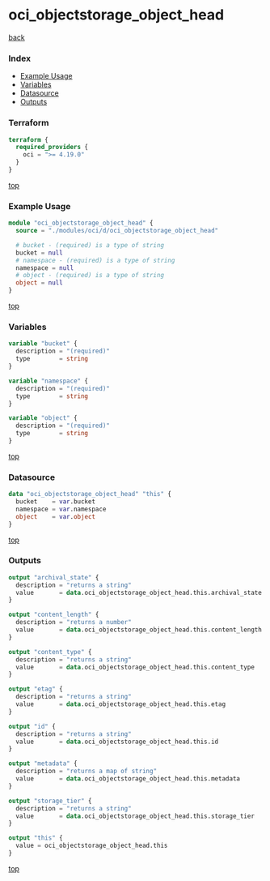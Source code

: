 # oci_objectstorage_object_head

[back](../oci.md)

### Index

- [Example Usage](#example-usage)
- [Variables](#variables)
- [Datasource](#datasource)
- [Outputs](#outputs)

### Terraform

```terraform
terraform {
  required_providers {
    oci = ">= 4.19.0"
  }
}
```

[top](#index)

### Example Usage

```terraform
module "oci_objectstorage_object_head" {
  source = "./modules/oci/d/oci_objectstorage_object_head"

  # bucket - (required) is a type of string
  bucket = null
  # namespace - (required) is a type of string
  namespace = null
  # object - (required) is a type of string
  object = null
}
```

[top](#index)

### Variables

```terraform
variable "bucket" {
  description = "(required)"
  type        = string
}

variable "namespace" {
  description = "(required)"
  type        = string
}

variable "object" {
  description = "(required)"
  type        = string
}
```

[top](#index)

### Datasource

```terraform
data "oci_objectstorage_object_head" "this" {
  bucket    = var.bucket
  namespace = var.namespace
  object    = var.object
}
```

[top](#index)

### Outputs

```terraform
output "archival_state" {
  description = "returns a string"
  value       = data.oci_objectstorage_object_head.this.archival_state
}

output "content_length" {
  description = "returns a number"
  value       = data.oci_objectstorage_object_head.this.content_length
}

output "content_type" {
  description = "returns a string"
  value       = data.oci_objectstorage_object_head.this.content_type
}

output "etag" {
  description = "returns a string"
  value       = data.oci_objectstorage_object_head.this.etag
}

output "id" {
  description = "returns a string"
  value       = data.oci_objectstorage_object_head.this.id
}

output "metadata" {
  description = "returns a map of string"
  value       = data.oci_objectstorage_object_head.this.metadata
}

output "storage_tier" {
  description = "returns a string"
  value       = data.oci_objectstorage_object_head.this.storage_tier
}

output "this" {
  value = oci_objectstorage_object_head.this
}
```

[top](#index)